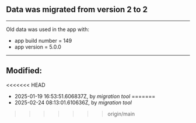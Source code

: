 ## Data was migrated from version **2** to **2**
---------

Old data was used in the app with:
 - app build number = 149
 - app version = 5.0.0

---------

## Modified:
<<<<<<< HEAD
 - 2025-01-19 16:53:51.606837Z, by _migration tool_
=======
 - 2025-02-24 08:13:01.610636Z, by _migration tool_
>>>>>>> origin/main
